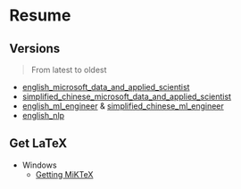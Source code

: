 # Resume

## Versions

> From latest to oldest

* [english_microsoft_data_and_applied_scientist](english_microsoft_data_and_applied_scientist/)
* [simplified_chinese_microsoft_data_and_applied_scientist](simplified_chinese_microsoft_data_and_applied_scientist/)
* [english_ml_engineer](english_ml_engineer/) 
& [simplified_chinese_ml_engineer](simplified_chinese_ml_engineer/)
* [english_nlp](english_nlp/)

## Get LaTeX

* Windows
  * [Getting MiKTeX](https://miktex.org/download)

